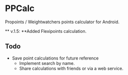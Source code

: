 PPCalc
======

Propoints / Weightwatchers points calculator for Android.

** v.1.5: **Added Flexipoints calculation.

Todo
----
* Save point calculations for future reference
    - Implement search by name.
    - Share calculations with friends or via a web service.
